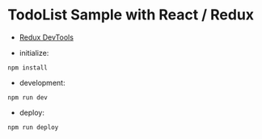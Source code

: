 # TodoList Sample with React / Redux

- [Redux DevTools](https://chrome.google.com/webstore/detail/redux-devtools/lmhkpmbekcpmknklioeibfkpmmfibljd)

- initialize:

```
npm install
```

- development:

```
npm run dev
```

- deploy:

```
npm run deploy
```
